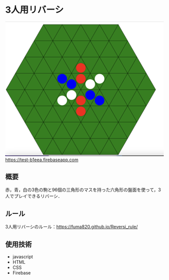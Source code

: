 # 3人用リバーシ

![](./resource/patern_03.png)
https://test-b1eea.firebaseapp.com

## 概要

赤，青，白の3色の駒と96個の三角形のマスを持った六角形の盤面を使って，3人でプレイできるリバーシ．

## ルール

3人用リバーシのルール：https://fuma820.github.io/Reversi_rule/

## 使用技術

- javascript
- HTML
- CSS
- Firebase
